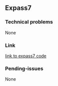 ## Expass7
### Technical problems
None
### Link
[link to expass7 code](https://github.com/hvl584967/Dat250-RabbitMQ)

### Pending-issues
None
